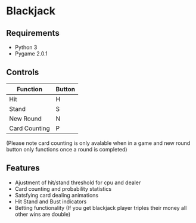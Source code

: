 # Blackjack
 
## Requirements
- Python 3
- Pygame 2.0.1

## Controls
|Function|Button|
|--|--|
|Hit|H|
|Stand|S|
|New Round|N|
|Card Counting|P|

(Please note card counting is only avalable when in a game and new round button only functions once a round is completed)

## Features
- Ajustment of hit/stand threshold for cpu and dealer
- Card counting and probability statistics
- Satsfying card dealing animations
- Hit Stand and Bust indicators
- Betting functionality (If you get blackjack player triples their money all other wins are double)

